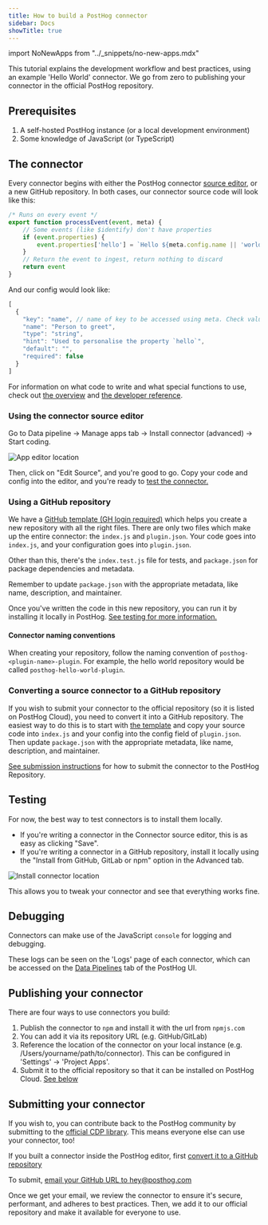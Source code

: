 ```yaml
---
title: How to build a PostHog connector
sidebar: Docs
showTitle: true
---
```


import NoNewApps from "../_snippets/no-new-apps.mdx"

<NoNewApps />

This tutorial explains the development workflow and best practices, using an example 'Hello World' connector. We go from zero to publishing your connector in the official PostHog repository.

## Prerequisites

1. A self-hosted PostHog instance (or a local development environment)
1. Some knowledge of JavaScript (or TypeScript)

## The connector

Every connector begins with either the PostHog connector [source editor](#using-the-plugin-source-editor), or a new GitHub repository. In both cases, our connector source code will look like this:

```js
/* Runs on every event */
export function processEvent(event, meta) {
    // Some events (like $identify) don't have properties
    if (event.properties) {
        event.properties['hello'] = `Hello ${meta.config.name || 'world'}`
    }
    // Return the event to ingest, return nothing to discard  
    return event
}
```

And our config would look like:

```js
[
  {
    "key": "name", // name of key to be accessed using meta. Check value using `meta.config.name`
    "name": "Person to greet",
    "type": "string",
    "hint": "Used to personalise the property `hello`",
    "default": "",
    "required": false
  }
]
```

For information on what code to write and what special functions to use, check out [the overview](/docs/cdp/build) and [the developer reference](/docs/cdp/build/reference).

### Using the connector source editor

Go to Data pipeline -> Manage apps tab -> Install connector (advanced) -> Start coding.

![App editor location](https://res.cloudinary.com/dmukukwp6/image/upload/v1712101259/posthog.com/contents/images/docs/cdp/install-app.png)

Then, click on "Edit Source", and you're good to go. Copy your code and config into the editor, and you're ready to [test the connector.](#testing)

### Using a GitHub repository

We have a [GitHub template (GH login required)](https://github.com/PostHog/posthog-plugin-starter-kit/generate) which helps you create a new repository with all the right files. There are only two files which make up the entire connector: the `index.js` and `plugin.json`. Your code goes into `index.js`, and your configuration goes into `plugin.json`.

Other than this, there's the `index.test.js` file for tests, and `package.json` for package dependencies and metadata.

Remember to update `package.json` with the appropriate metadata, like name, description, and maintainer.

Once you've written the code in this new repository, you can run it by installing it locally in PostHog. [See testing for more information.](#testing)

#### Connector naming conventions

When creating your repository, follow the naming convention of `posthog-<plugin-name>-plugin`. For example, the hello world  repository would be called `posthog-hello-world-plugin`.

### Converting a source connector to a GitHub repository

If you wish to submit your connector to the official repository (so it is listed on PostHog Cloud), you need to convert it into a GitHub repository. The easiest way to do this is to start with [the template](https://github.com/PostHog/posthog-plugin-starter-kit/generate) and copy your source code into `index.js` and your config into the config field of `plugin.json`. Then update `package.json` with the appropriate metadata, like name, description, and maintainer.

[See submission instructions](#submitting-your-plugin) for how to submit the connector to the PostHog Repository.

## Testing

For now, the best way to test connectors is to install them locally. 

- If you're writing a connector in the Connector source editor, this is as easy as clicking "Save".
- If you're writing a connector in a GitHub repository, install it locally using the "Install from GitHub, GitLab or npm" option in the Advanced tab.

![Install connector location](https://res.cloudinary.com/dmukukwp6/image/upload/v1712101367/posthog.com/contents/images/docs/cdp/install-local.png)

This allows you to tweak your connector and see that everything works fine.

## Debugging

Connectors can make use of the JavaScript `console` for logging and debugging. 

These logs can be seen on the 'Logs' page of each connector, which can be accessed on the [Data Pipelines](https://app.posthog.com/apps) tab of the PostHog UI.

## Publishing your connector

There are four ways to use connectors you build:

1. Publish the connector to `npm` and install it with the url from `npmjs.com` 
1. You can add it via its repository URL (e.g. GitHub/GitLab)
1. Reference the location of the connector on your local instance (e.g. /Users/yourname/path/to/connector). This can be configured in 'Settings' -> 'Project Apps'.
1. Submit it to the official repository so that it can be installed on PostHog Cloud. [See below](#submitting-your-plugin) 

## Submitting your connector

<NoNewApps />

If you wish to, you can contribute back to the PostHog community by submitting to the [official CDP library](/cdp). This means everyone else can use your connector, too!

If you built a connector inside the PostHog editor, first [convert it to a GitHub repository](#converting-a-source-plugin-to-a-github-repository)

To submit, [email your GitHub URL to hey@posthog.com](mailto:hey@posthog.com?subject=Submit%20Plugin%20to%20Repository&body=Plugin%20GitHub%20link%3A)

Once we get your email, we review the connector to ensure it's secure, performant, and adheres to best practices. Then, we add it to our official repository and make it available for everyone to use.
